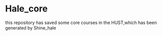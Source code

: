 # Hale_core
this repository has saved some core courses in the HUST,which has been generated by Shine_hale
